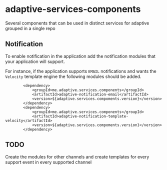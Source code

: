 # adaptive-services-components
Several components that can be used in distinct services for adaptive grouped in a single repo

## Notification ##

To enable notification in the application add the notification modules that your application will support.

For instance, if the application supports `EMAIL` notifications and wants the `Velocity` template engine the following modules should be added.

```
 		<dependency>
            <groupId>me.adaptive.services.components</groupId>
            <artifactId>adaptive-notification-email</artifactId>
            <version>${adaptive.services.compoments.version}</version>
        </dependency>
        <dependency>
            <groupId>me.adaptive.services.components</groupId>
            <artifactId>adaptive-notification-template-velocity</artifactId>
            <version>${adaptive.services.compoments.version}</version>
        </dependency>
```


## TODO ##

Create the modules for other channels and create templates for every support event in every supported channel
